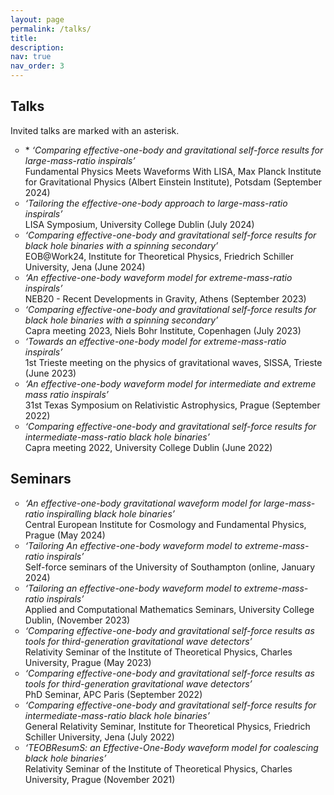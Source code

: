 ```yaml
---
layout: page
permalink: /talks/
title: 
description: 
nav: true
nav_order: 3
---
```


## Talks

Invited talks are marked with an asterisk.

<ul style="list-style-type:circle;">
  <li> * <em> ‘Comparing effective-one-body and gravitational self-force results for large-mass-ratio inspirals’ </em> <br> 
  Fundamental Physics Meets Waveforms With LISA, Max Planck Institute for Gravitational Physics (Albert Einstein Institute), Potsdam (September 2024) </li>
  <li> <em> ‘Tailoring the effective-one-body approach to large-mass-ratio inspirals’ </em> <br>
  LISA Symposium, University College Dublin (July 2024) </li>
  <li> <em> ‘Comparing effective-one-body and gravitational self-force results for black hole binaries with a spinning secondary’ </em> <br>
  EOB@Work24, Institute for Theoretical Physics, Friedrich Schiller University, Jena (June 2024) </li>
  <li> <em> ‘An effective-one-body waveform model for extreme-mass-ratio inspirals’ </em> <br>
  NEB20 - Recent Developments in Gravity, Athens (September 2023) </li>
  <li> <em> ‘Comparing effective-one-body and gravitational self-force results for black hole binaries with a spinning secondary’ </em> <br>
  Capra meeting 2023, Niels Bohr Institute, Copenhagen (July 2023) </li>
  <li> <em> ‘Towards an effective-one-body model for extreme-mass-ratio inspirals’ </em> <br>
  1st Trieste meeting on the physics of gravitational waves, SISSA, Trieste (June 2023) </li>
  <li> <em> ‘An effective-one-body waveform model for intermediate and extreme mass ratio inspirals’ </em> <br>
  31st Texas Symposium on Relativistic Astrophysics, Prague (September 2022) </li>
  <li> <em> ‘Comparing effective-one-body and gravitational self-force results for intermediate-mass-ratio black hole binaries’ </em> <br>
  Capra meeting 2022, University College Dublin (June 2022) </li>
</ul>  

## Seminars 

<ul style="list-style-type:circle;">
  <li> <em> ‘An effective-one-body gravitational waveform model for large-mass-ratio inspiralling black hole binaries’ </em> <br>
  Central European Institute for Cosmology and Fundamental Physics, Prague (May 2024) </li>
  <li> <em> ‘Tailoring An effective-one-body waveform model to extreme-mass-ratio inspirals’ </em> <br>
  Self-force seminars of the University of Southampton (online, January 2024) </li>
  <li> <em> ‘Tailoring an effective-one-body waveform model to extreme-mass-ratio inspirals’ </em> <br>
  Applied and Computational Mathematics Seminars, University College Dublin, (November 2023) </li>
  <li> <em> ‘Comparing effective-one-body and gravitational self-force results as tools for third-generation gravitational wave detectors’ </em> <br>
  Relativity Seminar of the Institute of Theoretical Physics, Charles University, Prague (May 2023) </li>
  <li> <em> ‘Comparing effective-one-body and gravitational self-force results as tools for third-generation gravitational wave detectors’ </em> <br>
  PhD Seminar, APC Paris (September 2022) </li>
  <li> <em> ‘Comparing effective-one-body and gravitational self-force results for intermediate-mass-ratio black hole binaries’ </em> <br>
  General Relativity Seminar, Institute for Theoretical Physics, Friedrich Schiller University, Jena (July 2022) </li>
  <li> <em> ‘TEOBResumS: an Effective-One-Body waveform model for coalescing black hole binaries’ </em> <br>
  Relativity Seminar of the Institute of Theoretical Physics, Charles University, Prague (November 2021) </li>
</ul>